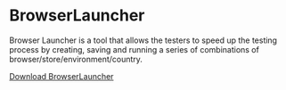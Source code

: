 # BrowserLauncher

Browser Launcher is a tool that allows the testers to speed up the testing process by creating, saving and running a series of combinations of browser/store/environment/country.

[Download BrowserLauncher](https://github.com/alaiaf/BrowserLauncher/raw/0220d4b32a0b8cf43cb7bc47fd7c323c39ed55f4/Package/BrowserLauncher.zip)
